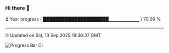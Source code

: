 ### Hi there 👋

⏳ Year progress { █████████████████████▁▁▁▁▁▁▁▁▁ } 70.09 %

---

⏰ Updated on Sat, 13 Sep 2025 19:36:37 GMT

![Progress Bar CI](https://github.com/IshwaranRudhara/GIT-ACTION/workflows/Progress%20Bar%20CI/badge.svg)
